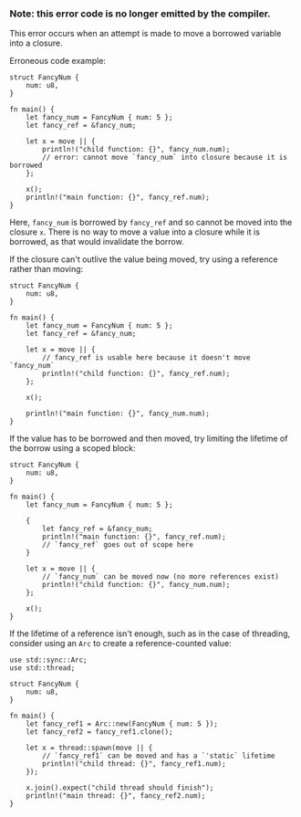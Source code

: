 ### Note: this error code is no longer emitted by the compiler.

This error occurs when an attempt is made to move a borrowed variable into a
closure.

Erroneous code example:

```compile_fail
struct FancyNum {
    num: u8,
}

fn main() {
    let fancy_num = FancyNum { num: 5 };
    let fancy_ref = &fancy_num;

    let x = move || {
        println!("child function: {}", fancy_num.num);
        // error: cannot move `fancy_num` into closure because it is borrowed
    };

    x();
    println!("main function: {}", fancy_ref.num);
}
```

Here, `fancy_num` is borrowed by `fancy_ref` and so cannot be moved into
the closure `x`. There is no way to move a value into a closure while it is
borrowed, as that would invalidate the borrow.

If the closure can't outlive the value being moved, try using a reference
rather than moving:

```
struct FancyNum {
    num: u8,
}

fn main() {
    let fancy_num = FancyNum { num: 5 };
    let fancy_ref = &fancy_num;

    let x = move || {
        // fancy_ref is usable here because it doesn't move `fancy_num`
        println!("child function: {}", fancy_ref.num);
    };

    x();

    println!("main function: {}", fancy_num.num);
}
```

If the value has to be borrowed and then moved, try limiting the lifetime of
the borrow using a scoped block:

```
struct FancyNum {
    num: u8,
}

fn main() {
    let fancy_num = FancyNum { num: 5 };

    {
        let fancy_ref = &fancy_num;
        println!("main function: {}", fancy_ref.num);
        // `fancy_ref` goes out of scope here
    }

    let x = move || {
        // `fancy_num` can be moved now (no more references exist)
        println!("child function: {}", fancy_num.num);
    };

    x();
}
```

If the lifetime of a reference isn't enough, such as in the case of threading,
consider using an `Arc` to create a reference-counted value:

```
use std::sync::Arc;
use std::thread;

struct FancyNum {
    num: u8,
}

fn main() {
    let fancy_ref1 = Arc::new(FancyNum { num: 5 });
    let fancy_ref2 = fancy_ref1.clone();

    let x = thread::spawn(move || {
        // `fancy_ref1` can be moved and has a `'static` lifetime
        println!("child thread: {}", fancy_ref1.num);
    });

    x.join().expect("child thread should finish");
    println!("main thread: {}", fancy_ref2.num);
}
```
